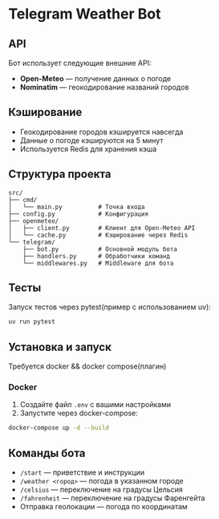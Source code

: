 # Telegram Weather Bot

## API

Бот использует следующие внешние API:
- **Open-Meteo** — получение данных о погоде
- **Nominatim** — геокодирование названий городов

## Кэширование

- Геокодирование городов кэшируется навсегда
- Данные о погоде кэшируются на 5 минут
- Используется Redis для хранения кэша

## Структура проекта

```
src/
├── cmd/
│   └── main.py          # Точка входа
├── config.py            # Конфигурация
├── openmeteo/
│   ├── client.py        # Клиент для Open-Meteo API
│   └── cache.py         # Кэширование через Redis
└── telegram/
    ├── bot.py           # Основной модуль бота
    ├── handlers.py      # Обработчики команд
    └── middlewares.py   # Middleware для бота
```

## Тесты
Запуск тестов через pytest(пример с использованием uv):
```bash
uv run pytest
```


## Установка и запуск
Требуется docker && docker compose(плагин)

### Docker

1. Создайте файл `.env` с вашими настройками
2. Запустите через docker-compose:
```bash
docker-compose up -d --build
```

## Команды бота

- `/start` — приветствие и инструкции
- `/weather <город>` — погода в указанном городе
- `/celsius` — переключение на градусы Цельсия
- `/fahrenheit` — переключение на градусы Фаренгейта
- Отправка геолокации — погода по координатам

